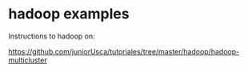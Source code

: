 # hadoop examples

Instructions to hadoop on:

https://github.com/juniorUsca/tutoriales/tree/master/hadoop/hadoop-multicluster
